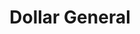---
title: "Dollar General"
url: /springfield/dollar-general-south-6th-street-road/
shop: variety store
---
